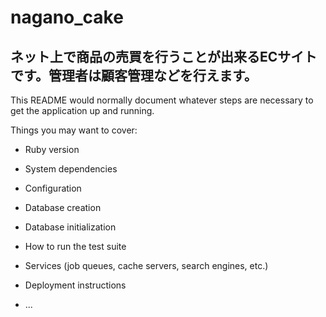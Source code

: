 # nagano_cake
## ネット上で商品の売買を行うことが出来るECサイトです。管理者は顧客管理などを行えます。

This README would normally document whatever steps are necessary to get the
application up and running.

Things you may want to cover:

* Ruby version

* System dependencies

* Configuration

* Database creation

* Database initialization

* How to run the test suite

* Services (job queues, cache servers, search engines, etc.)

* Deployment instructions

* ...
